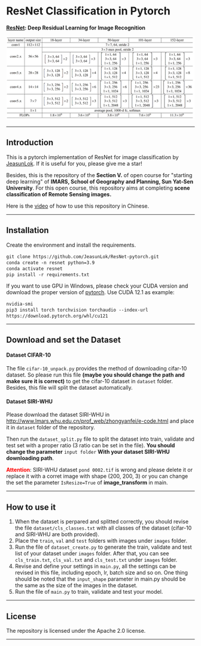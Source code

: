 # ResNet Classification in Pytorch
<b>[ResNet](https://arxiv.org/abs/1512.03385): Deep Residual Learning for Image Recognition</b>

![](utils/ResNet.png)

***
## Introduction
This is a pytorch implementation of ResNet for image classification by [JeasunLok](https://github.com/JeasunLok). If it is useful for you, please give me a star!

Besides, this is the repository of the <b>Section V.</b> of open course for "starting deep learning" of <b>IMARS, School of Geography and Planning, Sun Yat-Sen University</b>. For this open course, this repository aims at completing <b>scene classification of Remote Sensing images.</b>

Here is the [video](https://www.bilibili.com/video/BV1Wu4y157vk?p=1&vd_source=37637236b9378fa05cf47dbdc81be5df) of how to use this repository in Chinese.
***

## Installation
Create the environment and install the requirements.
```
git clone https://github.com/JeasunLok/ResNet-pytorch.git
conda create -n resnet python=3.9
conda activate resnet
pip install -r requirements.txt
```
If you want to use GPU in Windows, please check your CUDA version and download the proper version of [pytorch](https://pytorch.org/get-started/locally/). Use CUDA 12.1 as example:
```
nvidia-smi
pip3 install torch torchvision torchaudio --index-url https://download.pytorch.org/whl/cu121
```
***

## Download and set the Dataset
#### Dataset CIFAR-10
The file ```cifar-10_unpack.py``` provides the method of downloading cifar-10 dataset. So please run this file <b>(maybe you should change the path and make sure it is correct)</b> to get the cifar-10 dataset in ```dataset``` folder. Besides, this file will split the dataset automatically.

#### Dataset SIRI-WHU
Please download the dataset SIRI-WHU in http://www.lmars.whu.edu.cn/prof_web/zhongyanfei/e-code.html and place it in ```dataset``` folder of the repository.

Then run the ```dataset_split.py``` file to split the dataset into train, validate and test set with a proper ratio (3 ratio can be set in the file). <b>You should change the parameter</b> ```input folder``` <b>With your dataset SIRI-WHU downloading path</b>.

<b><font color='red'>Attention</font></b>: SIRI-WHU dataset ```pond 0002.tif``` is wrong and please delete it or replace it with a corret image with shape (200, 200, 3) or you can change the set the parameter ```IsResize=True``` of <b>image_transform</b> in main.
***

## How to use it
1. When the dataset is perpared and splitted correctly, you should revise the file ```dataset/cls_classes.txt``` with all classes of the dataset (cifar-10 and SIRI-WHU are both provided).
2. Place the ```train```, ```val``` and ```test``` folders with images under ```images``` folder.
3. Run the file of ```dataset_create.py``` to generate the train, validate and test list of your dataset under ```images``` folder. After that, you can see ```cls_train.txt```, ```cls_val.txt``` and ```cls_test.txt``` under ```images``` folder.
4. Revise and define your settings in ```main.py```, all the settings can be revised in this file, including epoch, lr, batch size and so on. One thing should be noted that the ```input_shape``` parameter in main.py should be the same as the size of the images in the dataset.
5. Run the file of ```main.py``` to train, validate and test your model.
***

## License
The repository is licensed under the Apache 2.0 license.
***
